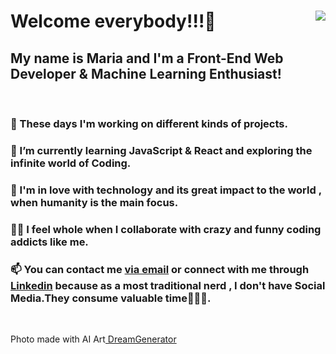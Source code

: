 <!DOCTYPE html>
<html lang="en">
  <head>
    <meta charset="UTF-8" />
    <meta name="viewport" content="width=device-width, initial-scale=1.0" />
   
    
  </head>
  <body>
    <div class="container" >
      <img align="right" src="https://lh3.googleusercontent.com/u4BH09L_FuCLNYy2QpZP0juhdEBXEzcS3yFjtTu2qwU-IXUswWUbyQAXFVbLLzveL6kJXdvl8qUW_bSgspS0C63toFMtc24gxKF-HDKXesdyT2K2WnZD4hs2AgbI09jF08I21gGNBGXFl38ij2vgXsbrERn1GfUY0ix0DrsrfFgA02ssrvtBmy5hqJEkhCFJGcCkyn7wKmEq-dH0z16l0y7_xldGM-aD0dW34jIoLv4wbIzoU8hsvKMLYtTN8wh12fWyeBdmEHall9UcXOnS1YbnV_TgBVIKnrfSPWJ14P8PGTU21lKO9oyiC4EUUgkK681xUPctrUsvon6tI2BpEjd-zIYigazG3lDKW6_DhLBKzfDY5LM_zQLHN2mXgNdLsqlZUyOEWzGpcwPQWOi3-95YbCezq6pKKV5d25gMomDLoVFdhRdZ6JegGjdNqv9qTS6SgkVSWTzAiGWW1d6EvUpR_c7Y5dUv8VnzDGtEC1B8I6IgKbz4IYXYUNdqD8SU70YaQ2EqB5BknmVqowMCSuOw1BQz9ArOV1rOaOu54I3YDAeaPwqLnoR50rvVbf4TqAMH7XJSY-5LhXK8DHjd_tw2Gt25oP0J8VQ97EVYRAJmG9gTrUP8bqd7DbLDeIZ0WkkW2iLKFg-XX6raT9PLA-R-JZDArTH0K-eLvwK0Zm737f1hbmUxfBzPUxcRSYoidHfWxHVpRsKhxHsIypQ_TEY=w300-h497-no?authuser=0">
      <h1> Welcome everybody!!!🤩</h1>
      <h2>My name is Maria and I'm a Front-End Web Developer & Machine Learning Enthusiast!</h2>
      <br>
      <h3>🔭 These days I'm working on different kinds of projects.</h3>
      <h3>
        🌱 I’m currently learning JavaScript & React and exploring the
        infinite world of Coding.
      </h3>
      <h3>
        💞 I'm in love with technology and its great impact to the world , when
        humanity is the main focus.
      </h3>
      <h3>
        👯‍♀️ I feel whole when I collaborate with crazy and funny coding addicts
        like me.
      </h3>
      <h3>
        📫 You can contact me
        <a href="mailto:mbarkouzou@gmail.com"> via email</a> or connect with me through <a href="https://www.linkedin.com/in/maria-barkouzou-b39810201/?originalSubdomain=gr" >Linkedin</a> because as a most
        traditional nerd , I don't have Social Media.They consume valuable
        time🙈🙉🙊.
      </h3> 
    </div>
    <br>
    <p>Photo made with AI Art<a href="https://deepdreamgenerator.com"</a>  DreamGenerator </p>
  </body>
</html>
